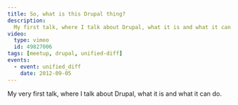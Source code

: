```yaml
---
title: So, what is this Drupal thing?
description:
  My first talk, where I talk about Drupal, what it is and what it can do.
video:
  type: vimeo
  id: 49827006
tags: [meetup, drupal, unified-diff]
events:
  - event: unified_diff
    date: 2012-09-05
---
```


My very first talk, where I talk about Drupal, what it is and what it can do.
